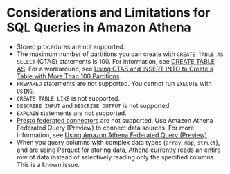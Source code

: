 # Considerations and Limitations for SQL Queries in Amazon Athena<a name="other-notable-limitations"></a>
+ Stored procedures are not supported\.
+ The maximum number of partitions you can create with `CREATE TABLE AS SELECT` \(CTAS\) statements is 100\. For information, see [CREATE TABLE AS](create-table-as.md)\. For a workaround, see [Using CTAS and INSERT INTO to Create a Table with More Than 100 Partitions](ctas-insert-into.md)\.
+ `PREPARED` statements are not supported\. You cannot run `EXECUTE` with `USING`\.
+ `CREATE TABLE LIKE` is not supported\.
+ `DESCRIBE INPUT` and `DESCRIBE OUTPUT` is not supported\.
+ `EXPLAIN` statements are not supported\.
+ [Presto federated connectors](https://prestodb.io/docs/0.172/connector.html) are not supported\. Use Amazon Athena Federated Query \(Preview\) to connect data sources\. For more information, see [Using Amazon Athena Federated Query \(Preview\)](connect-to-a-data-source.md)\.
+ When you query columns with complex data types \(`array`, `map`, `struct`\), and are using Parquet for storing data, Athena currently reads an entire row of data instead of selectively reading only the specified columns\. This is a known issue\.